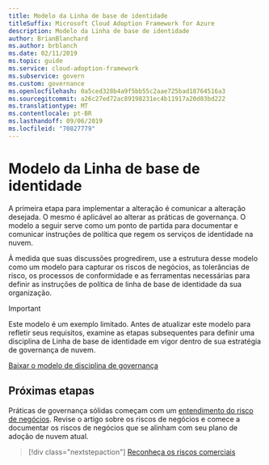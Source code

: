 ```yaml
---
title: Modelo da Linha de base de identidade
titleSuffix: Microsoft Cloud Adoption Framework for Azure
description: Modelo da Linha de base de identidade
author: BrianBlanchard
ms.author: brblanch
ms.date: 02/11/2019
ms.topic: guide
ms.service: cloud-adoption-framework
ms.subservice: govern
ms.custom: governance
ms.openlocfilehash: 0a5ced328b4a9f5bb55c2aae725bad18764516a3
ms.sourcegitcommit: a26c27ed72ac89198231ec4b11917a20d03bd222
ms.translationtype: MT
ms.contentlocale: pt-BR
ms.lasthandoff: 09/06/2019
ms.locfileid: "70827779"
---
```

# <a name="identity-baseline-template"></a>Modelo da Linha de base de identidade

A primeira etapa para implementar a alteração é comunicar a alteração desejada. O mesmo é aplicável ao alterar as práticas de governança. O modelo a seguir serve como um ponto de partida para documentar e comunicar instruções de política que regem os serviços de identidade na nuvem.

À medida que suas discussões progredirem, use a estrutura desse modelo como um modelo para capturar os riscos de negócios, as tolerâncias de risco, os processos de conformidade e as ferramentas necessárias para definir as instruções de política de linha de base de identidade da sua organização.

> [!IMPORTANT]
> Este modelo é um exemplo limitado. Antes de atualizar este modelo para refletir seus requisitos, examine as etapas subsequentes para definir uma disciplina de Linha de base de identidade em vigor dentro de sua estratégia de governança de nuvem.

<!-- markdownlint-disable MD033 -->

 <a href="https://archcenter.blob.core.windows.net/cdn/fusion/governance/Identity%20Baseline%20Discipline%20Template.docx">Baixar o modelo de disciplina de governança</a>

<!-- markdownlint-enable MD033 -->

## <a name="next-steps"></a>Próximas etapas

Práticas de governança sólidas começam com um [entendimento do risco de negócios](./business-risks.md). Revise o artigo sobre os riscos de negócios e comece a documentar os riscos de negócios que se alinham com seu plano de adoção de nuvem atual.

> [!div class="nextstepaction"]
> [Reconheça os riscos comerciais](./business-risks.md)
